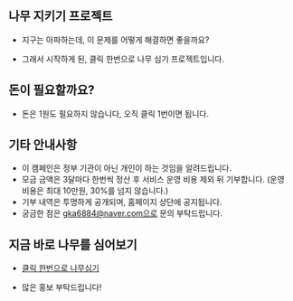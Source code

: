 ## 나무 지키기 프로젝트
- 지구는 아파하는데, 이 문제를 어떻게 해결하면 좋을까요?

- 그래서 시작하게 된, 클릭 한번으로 나무 심기 프로젝트입니다.

## 돈이 필요할까요?
- 돈은 1원도 필요하지 않습니다, 오직 클릭 1번이면 됩니다.

## 기타 안내사항
- 이 캠페인은 정부 기관이 아닌 개인이 하는 것임을 알려드립니다.
- 모금 금액은 3달마다 한번씩 정산 후 서비스 운영 비용 제외 뒤 기부합니다. (운영 비용은 최대 10만원, 30%를 넘지 않습니다.)
- 기부 내역은 투명하게 공개되며, 홈페이지 상단에 공지됩니다.
- 궁금한 점은 gka6884@naver.com으로 문의 부탁드립니다.

## 지금 바로 나무를 심어보기
- [클릭 한번으로 나무심기](https://maketree.netlify.app/)

- 많은 홍보 부탁드립니다!
